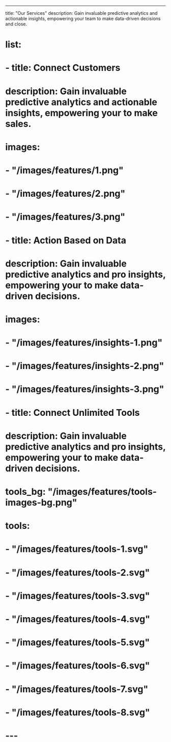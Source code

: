 ---
title: "Our Services"
description: Gain invaluable predictive analytics and actionable insights, empowering your team to make data-driven decisions and close.
# list:
#   - title: Connect Customers
#     description: Gain invaluable predictive analytics and actionable insights, empowering your to make sales.
#     images:
#       - "/images/features/1.png"
#       - "/images/features/2.png"
#       - "/images/features/3.png"
#   - title: Action Based on Data
#     description: Gain invaluable predictive analytics and pro insights, empowering your to make data-driven decisions.
#     images:
#       - "/images/features/insights-1.png"
#       - "/images/features/insights-2.png"
#       - "/images/features/insights-3.png"
#   - title: Connect Unlimited Tools
#     description: Gain invaluable predictive analytics and pro insights, empowering your to make data-driven decisions.
#     tools_bg: "/images/features/tools-images-bg.png"
#     tools:
#       - "/images/features/tools-1.svg"
#       - "/images/features/tools-2.svg"
#       - "/images/features/tools-3.svg"
#       - "/images/features/tools-4.svg"
#       - "/images/features/tools-5.svg"
#       - "/images/features/tools-6.svg"
#       - "/images/features/tools-7.svg"
#       - "/images/features/tools-8.svg"
# ---
